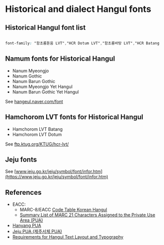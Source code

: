 # Historical and dialect Hangul fonts

## Historical Hangul font list

```css

font-family: "함초롬돋움 LVT","HCR Dotum LVT","함초롬바탕 LVT","HCR Batang LVT","본고딕","Source Han Sans K","본고딕 KR","Source Han Sans KR","思源黑體","Source Han Sans TC","思源黑體 香港","Source Han Sans HC","思源黑体","Source Han Sans SC","源ノ角ゴシック","Source Han Sans","본명조","Source Han Serif K","본명조 KR","Source Han Serif KR","思源宋體","Source Han Serif TC","思源宋體 香港","Source Han Serif HC","思源宋体","Source Han Serif SC","源ノ明朝","Source Han Serif","Noto Sans CJK KR","Noto Sans KR","Noto Sans CJK TC","Noto Sans CJK HC","Noto Sans CJK SC","Noto Sans CJK JP","Noto Serif CJK KR","Noto Serif KR","Noto Serif CJK TC","Noto Serif CJK SC","Noto Serif CJK JP","나눔바른고딕 옛한글","NanumBarunGothic YetHangul","나눔명조 옛한글","NanumMyeongjo YetHangul","은 바탕","Un Batang","돋움 옛한글","Dotum Old Hangul","바탕 옛한글","Batang Old Hangul","굴림 옛한글","NewGulim Old Hangul","궁서 옛한글","Gungsuh Old Hangul","맑은 고딕","Malgun Gothic","함초롬돋움","HCR Dotum","함초롬바탕","HCR Batang";
```

## Namum fonts for Historical Hangul

* Nanum Myeongjo
* Nanum Gothic
* Nanum Barun Gothic
* Nanum Myeongjo Yet Hangul
* Nanum Barun Gothic Yet Hangul

See [hangeul.naver.com/font](https://hangeul.naver.com/font)

## Hamchorom LVT fonts for Historical Hangul

* Hamchorom LVT Batang
* Hamchorom LVT Dotum

See [ftp.ktug.org/KTUG/hcr-lvt/](http://ftp.ktug.org/KTUG/hcr-lvt/)

## Jeju fonts

See [www.jeju.go.kr/jeju/symbol/font/infor.htm](https://www.jeju.go.kr/jeju/symbol/font/infor.htm)


## References

* EACC:
    * MARC-8/EACC [Code Table Korean Hangul](https://www.loc.gov/marc/specifications/specchareacc/KoreanHangul.html)
    * [Summary List of MARC 21 Characters Assigned to the Private Use Area (PUA)](https://www.loc.gov/marc/specifications/specchar.pua.html)
* [Hanyang PUA](https://en.wiktionary.org/wiki/Appendix:Unicode/Private_Use_Area/Hanyang)
* [Jeju PUA (제주서체 PUA)](https://en.wiktionary.org/wiki/Appendix:Unicode/Private_Use_Area/Jeju_fonts)
* [Requirements for Hangul Text Layout and Typography](https://w3c.github.io/klreq/)